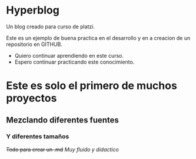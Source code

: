 # Hyperblog
Un blog creado para curso de platzi.

Este es un ejemplo de buena practica en el desarrollo y en a creacion de un repositorio en GITHUB.

- Quiero continuar aprendiendo en este curso.
- Espero continuar practicando este conocimiento.

# Este es solo el primero de muchos proyectos
## Mezclando diferentes fuentes
### Y diferentes tamaños
~~Todo para crear un .md~~
*Muy fluido y didactico*
